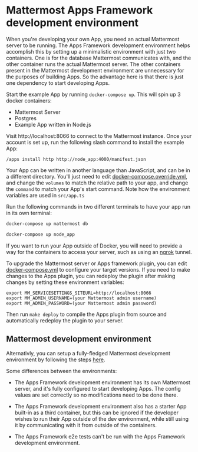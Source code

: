 # Mattermost Apps Framework development environment

When you're developing your own App, you need an actual Mattermost server to be running. The Apps Framework development environment helps accomplish this by setting up a minimalistic environment with just two containers. One is for the database Mattermost communicates with, and the other container runs the actual Mattermost server. The other containers present in the Mattermost development environment are unnecessary for the purposes of building Apps. So the advantage here is that there is just one dependency to start developing Apps.


Start the example App by running `docker-compose up`. This will spin up 3 docker containers:

- Mattermost Server
- Postgres
- Example App written in Node.js

Visit http://localhost:8066 to connect to the Mattermost instance. Once your account is set up, run the following slash command to install the example App:

`/apps install http http://node_app:4000/manifest.json`

Your App can be written in another language than JavaScript, and can be in a different directory. You'll just need to edit [docker-compose.override.yml](docker-compose.override.yml), and change the `volumes` to match the relative path to your app, and change the `command` to match your App's start command. Note how the environment variables are used in `src/app.ts`

Run the following commands in two different terminals to have your app run in its own terminal:

```sh
docker-compose up mattermost db

docker-compose up node_app
```

If you want to run your App outside of Docker, you will need to provide a way for the containers to access your server, such as using an [ngrok](https://ngrok.io) tunnel.

To upgrade the Mattermost server or Apps framework plugin, you can edit [docker-compose.yml](docker-compose.yml) to configure your target versions. If you need to make changes to the Apps plugin, you can redeploy the plugin after making changes by setting these environment variables:

```
export MM_SERVICESETTINGS_SITEURL=http://localhost:8066
export MM_ADMIN_USERNAME=(your Mattermost admin username)
export MM_ADMIN_PASSWORD=(your Mattermost admin password)
```

Then run `make deploy` to compile the Apps plugin from source and automatically redeploy the plugin to your server.

## Mattermost development environment

Alternativly, you can setup a fully-fledged Mattermost development environment by following the steps [here](https://developers.mattermost.com/contribute/server/developer-setup/).

Some differences between the environments:

* The Apps Framework development environment has its own Mattermost server, and it's fully configured to start developing Apps. The config values are set correctly so no modifications need to be done there.

* The Apps Framework development environment also has a starter App built-in as a third container, but this can be ignored if the developer wishes to run their App outside of the dev environment, while still using it by communicating with it from outside of the containers.

* The Apps Framework e2e tests can't be run with the Apps Framework development environment.
